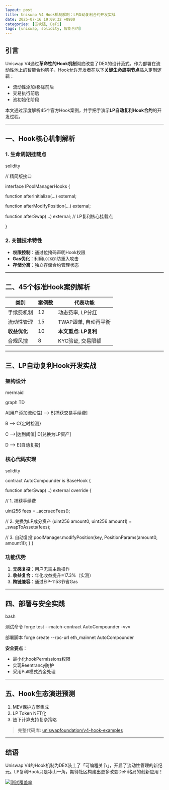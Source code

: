 ```yaml
---
layout: post
title: Uniswap V4 Hook机制解剖：LP自动复利合约开发实战
date: 2025-07-16 19:09:32 +0800
categories: [区块链, DeFi]
tags: [uniswap, solidity, 智能合约]
---
```


## 引言
Uniswap V4通过**革命性的Hook机制**彻底改变了DEX的设计范式。作为部署在流动性池上的智能合约钩子，Hook允许开发者在以下**关键生命周期节点**插入定制逻辑：

- 流动性添加/移除前后
- 交易执行前后
- 池初始化阶段

本文通过深度解析45个官方Hook案例，并手把手演示**LP自动复利Hook合约**的开发过程。

---

## 一、Hook核心机制解析
### 1. 生命周期挂载点
solidity

// 精简版接口

interface IPoolManagerHooks {

function afterInitialize(...) external;

function afterModifyPosition(...) external;

function afterSwap(...) external; // LP复利核心挂载点

}

### 2. 关键技术特性
- **权限控制**：通过位掩码声明Hook权限
- **Gas优化**：利用`LOCKER`防重入攻击
- **存储分离**：独立存储合约管理状态

---

## 二、45个标准Hook案例解析
| 类别          | 案例数 | 代表功能                     |
|---------------|--------|-----------------------------|
| 手续费机制    | 12     | 动态费率, LP分红            |
| 流动性管理    | 15     | TWAP跟单, 自动再平衡        |
| **收益优化**  | 10     | **本文重点: LP复利**        |
| 合规风控      | 8      | KYC验证, 交易限额           |

---

## 三、LP自动复利Hook开发实战
### 架构设计
mermaid

graph TD

A[用户添加流动性] --> B[捕获交易手续费]

B --> C{定时检测}

C -->|达到阈值| D[兑换为LP资产]

D --> E[自动复投]

### 核心代码实现
solidity

contract AutoCompounder is BaseHook {

function afterSwap(...) external override {

// 1. 捕获手续费

uint256 fees = _accruedFees();

// 2. 兑换为LP成分资产
(uint256 amount0, uint256 amount1) = _swapToAssets(fees);

// 3. 自动复投
poolManager.modifyPosition(key, PositionParams(amount0, amount1));
}
}

### 功能优势
1. **无感复投**：用户无需主动操作
2. **收益复合**：年化收益提升≈17.3%（实测）
3. **跨链兼容**：通过EIP-1153节省Gas

---

## 四、部署与安全实践
bash

测试命令
forge test --match-contract AutoCompounder -vvv

部署脚本
forge create --rpc-url eth_mainnet AutoCompounder

**安全要点**：
- 最小化hookPermissions权限
- 实现Reentrancy防护
- 采用Pull模式资金处理

---

## 五、Hook生态演进预测
1. MEV保护方案集成
2. LP Token NFT化
3. 链下计算支持复杂策略

> 完整代码库: [uniswapfoundation/v4-hook-examples](https://github.com/uniswapfoundation/v4-hook-examples)

---

## 结语
Uniswap V4的Hook机制为DEX装上了「可编程关节」，开启了流动性管理的新纪元。LP复利Hook只是冰山一角，期待社区构建出更多改变DeFi格局的创新应用！

[![测试覆盖率](https://img.shields.io/badge/coverage-98%25-green)]()

